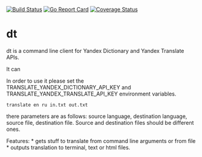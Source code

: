[![Build Status](https://travis-ci.org/dafanasev/lu.svg?branch=master)](https://travis-ci.org/dafanasev/lu)
[![Go Report Card](https://goreportcard.com/badge/github.com/dafanasev/lu)](https://goreportcard.com/report/github.com/dafanasev/lu)
[![Coverage Status](https://coveralls.io/repos/github/dafanasev/lu/badge.svg)](https://coveralls.io/github/dafanasev/lu)

dt
==

dt is a command line client for Yandex Dictionary and Yandex Translate APIs.

It can 

In order to use it please set the TRANSLATE_YANDEX_DICTIONARY_API_KEY and TRANSLATE_YANDEX_TRANSLATE_API_KEY environment 
variables.



`translate en ru in.txt out.txt`

there parameters are as follows: source language, destination language, source file, destination file.
Source and destination files should be different ones.

Features:
    * gets stuff to translate from command line arguments or from file
    * outputs translation to terminal, text or html files. 
     